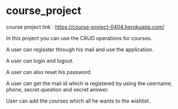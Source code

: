 # course_project

course project link : https://course-project-0404.herokuapp.com/

In this project you can use the CRUD operations for courses.

A user can regisster through his mail and use the application.

A user can login and logout. 

A user can also reset his password.

A user can get the mail id which is registered by using the username, phone, secret question and secret answer.

User can add the courses which all he wants to the wishlist.
